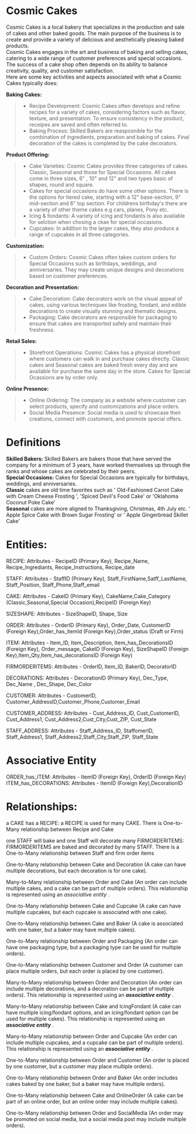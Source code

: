 # Cosmic Cakes  

Cosmic Cakes is a local bakery that specializes in the production and sale of cakes and other baked goods. 
The main purpose of the business is to create and provide a variety of delicious and aesthetically pleasing baked products.  
Cosmic Cakes engages in the art and business of baking and selling cakes, catering to a wide range of customer preferences and special occasions.  
The success of a cake shop often depends on its ability to balance creativity, quality, and customer satisfaction.  
Here are some key activities and aspects associated with what a Cosmic Cakes typically does:

**Baking Cakes:**

> - Recipe Development: Cosmic Cakes often develops and refine recipes for a variety of cakes, considering factors such as flavor, texture, and presentation.  To ensure consistency in the product, receipes are saved and often referred to.
> - Baking Process: Skilled Bakers are reasposnible for the combination of ingredients, preparation and baking of cakes. Final decoration of the cakes is completed by the cake decorators.


**Product Offering:**

> - Cake Varieties: Cosmic Cakes provides three categories of cakes. Classic, Seasonal and those for Special Occasions.  All cakes come in three sizes, 6" , 10" and 12" and two types basic of shapes, round and square.
> - Cakes for special occasions do have some other options. There is the options for tiered cake, starting with a 12" base-section, 9" mid-section and 6" top section. For childrens birthday's there are a variety of other theme cakes e.g cars, planes, Pony etc.
> - Icing & fondants: A variety of icing and fondants is also available for selction when chosing a ckae for special occasions.
> - Cupcakes: In addition to the larger cakes, they also produce a range of cupcakes in all three categories.  


**Customization:**

> - Custom Orders: Cosmic Cakes often takes custom orders for Special Occasions such as birthdays, weddings, and anniversaries. They may create unique designs and decorations based on customer preferences.  


**Decoration and Presentation:**  

> - Cake Decoration: Cake decorators work on the visual appeal of cakes, using various techniques like frosting, fondant, and edible decorations to create visually stunning and thematic designs.  
> - Packaging: Cake decorators are responsible for packaging to ensure that cakes are transported safely and maintain their freshness.


**Retail Sales:**

> - Storefront Operations: Cosmic Cakes has a physical storefront where customers can walk in and purchase cakes directly.  Classic cakes and Seasonal cakes are baked fresh every day and are available for purchase the same day in the store. Cakes for Special Ocassions are by order only.

**Online Presence:**  

> - Online Ordering: The company as a website where customer can select products, specify and customizations and place orders.  
> - Social Media Presence: Social media is used to showcase their creations, connect with customers, and promote special offers.  

# Definitions  

**Skilled Bakers:**  Skilled Bakers are bakers those that have served the company for a minimum of 3 years, have worked themselves up through the ranks and whose cakes are celebrated by their peers.   
**Special Occasions:**  Cakes for Special Occasions are typically for birthdays, weddings, and anniversaries.   
**Classic** cakes are old time favorites such as ' Old-Fashioned Carrot Cake with Cream Cheese Frosting ', 'Spiced Devil's Food Cake' or 'Oklahoma Coconut Poke Cake'  
**Seasonal** cakes are more aligned to Thanksgiving, Christmas, 4th July etc. ' Apple Spice Cake with Brown Sugar Frosting' or ' Apple Gingerbread Skillet Cake'   

# Entities:

RECIPE: Attributes - RecipeID (Primary Key), Recipe_Name, Recipe_Ingrediants, Recipe_Instructions, Recipe_date  

STAFF: Attributes - StaffID (Primary Key), Staff_FirstName,Satff_LastName, Staff_Position, Staff_Phone,Staff_email 

CAKE: Attributes - CakeID (Primary Key), CakeName,Cake_Category (Classic,Seasonal,Special Occasion),RecipeID (Foreign Key)

SIZESHAPE: Attributes - SizeShapeID, Shape, Size

ORDER: Attributes - OrderID (Primary Key), Order_Date, CustomerID (Foreign Key),Order_has_itemId (Foreign Key),Order_status (Draft or Firm)  

ITEM: Attributes - Item_ID, Item_Description, Item_has_DecorationsID (Foreign Key), Order_message, CakeID (Foreign Key), SizeShapeID (Foreign Key),Item_Qty,Item_has_decorationsID (Foreign Key)

FIRMORDERITEMS: Attributes - OrderID, Item_ID, BakerID, DecoratorID

DECORATIONS: Attributes - DecorationID (Primary Key), Dec_Type, Dec_Name , Dec_Shape, Dec_Color

CUSTOMER: Attributes - CustomerID, Customer_AddressID,Customer_Phone,Customer_Email

CUSTOMER_ADDRESS: Attributes - Cust_Address_ID, Cust_CustomerID, Cust_Address1, Cust_Address2,Cust_City,Cust_ZIP, Cust_State

STAFF_ADDRESS: Attributes - Staff_Address_ID, StaffomerID, Staff_Address1, Staff_Address2,Staff_City,Staff_ZIP, Staff_State

# Associative Entity  
ORDER_has_ITEM: Attributes - ItemID (Foreign Key), OrderID (Foreign Key)   
ITEM_has_DECORATIONS: Attributes - ItemID (Foreign Key),DecorationID   


# Relationships:

a CAKE has a RECIPE: a RECIPE is used for many CAKE. There is One-to-Many relationship between Recipe and Cake

one STAFF will bake and one Staff will decorate many FIRMORDERITEMS: FIRMORDERITEMS are baked and decorated by many STAFF. There is a One-to-Many relationship between Staff and firm order items  
 

One-to-Many relationship between Cake and Decoration (A cake can have multiple decorations, but each decoration is for one cake).  

Many-to-Many relationship between Order and Cake (An order can include multiple cakes, and a cake can be part of multiple orders). This relationship is represented using an *associative entity* .  



One-to-Many relationship between Cake and Cupcake (A cake can have multiple cupcakes, but each cupcake is associated with one cake).  

One-to-Many relationship between Cake and Baker (A cake is associated with one baker, but a baker may have multiple cakes).  

One-to-Many relationship between Order and Packaging (An order can have one packaging type, but a packaging type can be used for multiple orders).  

One-to-Many relationship between Customer and Order (A customer can place multiple orders, but each order is placed by one customer).  

Many-to-Many relationship between Order and Decoration (An order can include multiple decorations, and a decoration can be part of multiple orders). This relationship is represented using an ***associative entity*** .  

Many-to-Many relationship between Cake and IcingFondant (A cake can have multiple icing/fondant options, and an icing/fondant option can be used for multiple cakes). This relationship is represented using an ***associative entity*** .  

Many-to-Many relationship between Order and Cupcake (An order can include multiple cupcakes, and a cupcake can be part of multiple orders). This relationship is represented using an ***associative entity*** .  

One-to-Many relationship between Order and Customer (An order is placed by one customer, but a customer may place multiple orders).  

One-to-Many relationship between Order and Baker (An order includes cakes baked by one baker, but a baker may have multiple orders).  

One-to-Many relationship between Cake and OnlineOrder (A cake can be part of an online order, but an online order may include multiple cakes).  

One-to-Many relationship between Order and SocialMedia (An order may be promoted on social media, but a social media post may include multiple orders).  

